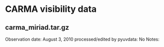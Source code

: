 # CARMA visibility data

## carma_miriad.tar.gz

Observation date: August 3, 2010
processed/edited by pyuvdata: No
Notes: